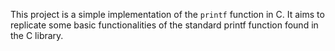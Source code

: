This project is a simple implementation of the `printf` function in C. It aims to replicate some basic functionalities of the standard printf function found in the C library.
